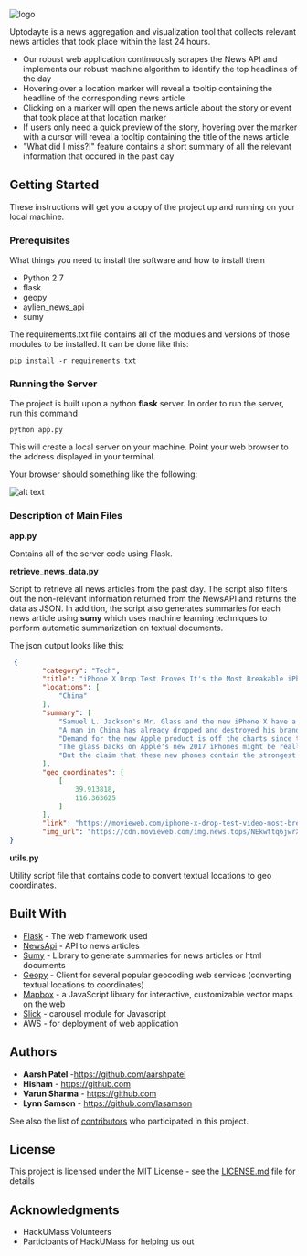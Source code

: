 ![logo](https://www.dropbox.com/s/s7zn010rtxg7z84/23269829_1764092683662192_696141440_o.png?raw=1)

Uptodayte is a news aggregation and visualization tool that collects relevant news articles that took place within the last 24 hours.

* Our robust web application continuously scrapes the News API and implements our robust machine algorithm to identify the top headlines of the day
* Hovering over a location marker will reveal a tooltip containing the headline of the corresponding news article
* Clicking on a marker will open the news article about the story or event that took place at that location marker
* If users only need a quick preview of the story, hovering over the marker with a cursor will reveal a tooltip containing the title of the news article
* "What did I miss?!" feature contains a short summary of all the relevant information that occured in the past day

## Getting Started

These instructions will get you a copy of the project up and running on your local machine. 

### Prerequisites

What things you need to install the software and how to install them

 * Python 2.7
 * flask
 * geopy 
 * aylien_news_api
 * sumy
 

The requirements.txt file contains all of the modules and versions of those modules to be installed. It can be done like this:

```
pip install -r requirements.txt
```

### Running the Server

The project is built upon a python **flask** server. In order to run the server, run this command

```
python app.py
```

This will create a local server on your machine. Point your web browser to the address displayed in your terminal.


Your browser should something like the following:

![alt text](https://www.dropbox.com/s/yrkqwac9uylegaf/Screen%20Shot%202017-11-05%20at%206.42.56%20AM.png?raw=1)

### Description of Main Files


**app.py**

Contains all of the server code using Flask. 

**retrieve_news_data.py**

Script to retrieve all news articles from the past day. The script also filters out the non-relevant information returned from the NewsAPI and returns the data as JSON. In addition, the script also generates summaries for each news article using **sumy** which uses machine learning techniques to perform automatic summarization on textual documents.

The json output looks like this:

```json
 {
        "category": "Tech",
        "title": "iPhone X Drop Test Proves It's the Most Breakable iPhone Yet?",
        "locations": [
            "China"
        ],
        "summary": [
            "Samuel L. Jackson's Mr. Glass and the new iPhone X have a lot in common.",
            "A man in China has already dropped and destroyed his brand new iPhone X. Apple has been advertising that the new iPhone was made with the most powerful glass yet, but that appears to be quite the exaggeration since the brand new, expensive as hell phone is now destroyed and worthless.",
            "Demand for the new Apple product is off the charts since this is the first real evolutionary change in the iPhone in 3 years as the body and shape of the phone has been the same since the iPhone 6.",
            "The glass backs on Apple's new 2017 iPhones might be really strong.",
            "But the claim that these new phones contain the strongest glass ever to be used on a smartphone is flat-out ridiculous and people are starting to call Apple out."
        ],
        "geo_coordinates": [
            [
                39.913818, 
                116.363625 
            ]
        ],
        "link": "https://movieweb.com/iphone-x-drop-test-video-most-breakable/",
        "img_url": "https://cdn.movieweb.com/img.news.tops/NEkwttq6jwrXnq_1_a/Iphone-X-Drop-Test-Video-Most-Breakable.jpg"
}
```

**utils.py**

Utility script file that contains code to convert textual locations to geo coordinates. 


## Built With

* [Flask](http://flask.pocoo.org/) - The web framework used
* [NewsApi](https://newsapi.aylien.com/) - API to news articles
* [Sumy](https://pypi.python.org/pypi/sumy) - Library to generate summaries for news articles or html documents
* [Geopy](https://github.com/geopy/geopy) - Client for several popular geocoding web services (converting textual locations to coordinates)
* [Mapbox](https://github.com/mapbox/mapbox-gl-js) - a JavaScript library for interactive, customizable vector maps on the web
* [Slick](http://kenwheeler.github.io/slick/) - carousel module for Javascript
* AWS - for deployment of web application

## Authors

* **Aarsh Patel** -https://github.com/aarshpatel
* **Hisham** - https://github.com
* **Varun Sharma** - https://github.com
* **Lynn Samson** - https://github.com/lasamson

See also the list of [contributors](https://github.com/aarshpatel/upTODAYte/contributors) who participated in this project.

## License

This project is licensed under the MIT License - see the [LICENSE.md](LICENSE.md) file for details

## Acknowledgments

* HackUMass Volunteers
* Participants of HackUMass for helping us out
